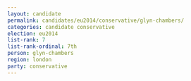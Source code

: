 ```yaml
---
layout: candidate
permalink: candidates/eu2014/conservative/glyn-chambers/
categories: candidate conservative
election: eu2014
list-rank: 7
list-rank-ordinal: 7th
person: glyn-chambers
region: london
party: conservative
---
```

